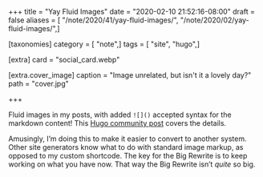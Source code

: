 +++
title = "Yay Fluid Images"
date = "2020-02-10 21:52:16-08:00"
draft = false
aliases = [ "/note/2020/41/yay-fluid-images/", "/note/2020/02/yay-fluid-images/",]

[taxonomies]
category = [ "note",]
tags = [ "site", "hugo",]

[extra]
card = "social_card.webp"

[extra.cover_image]
caption = "Image unrelated, but isn't it a lovely day?"
path = "cover.jpg"

+++

Fluid images in my posts, with added `![]()` accepted syntax for the
markdown content\! This [Hugo community
post](https://discourse.gohugo.io/t/simple-image-render-hook-template-for-responsive-images/22464)
covers the details.

Amusingly, I’m doing this to make it easier to convert to another
system. Other site generators know what to do with standard image
markup, as opposed to my custom shortcode. The key for the Big Rewrite
is to keep working on what you have now. That way the Big Rewrite isn’t
*quite* so big.